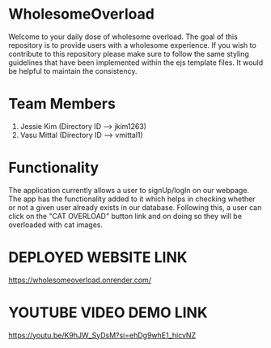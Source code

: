 # WholesomeOverload
Welcome to your daily dose of wholesome overload. The goal of this repository is to provide users with a wholesome experience. If you wish to contribute to this repository please make sure to follow
the same styling guidelines that have been implemented within the ejs template files. It would be helpful to maintain the consistency.  

# Team Members
1) Jessie Kim (Directory ID --> jkim1263)
2) Vasu Mittal (Directory ID --> vmittal1)

# Functionality
The application currently allows a user to signUp/logIn on our webpage. The app has the functionality added to it which helps in checking whether or not a given user already exists in our database.
Following this, a user can click on the "CAT OVERLOAD" button link and on doing so they will be overloaded with cat images. 

# DEPLOYED WEBSITE LINK
https://wholesomeoverload.onrender.com/

# YOUTUBE VIDEO DEMO LINK
https://youtu.be/K9hJW_SyDsM?si=ehDg9whE1_hicvNZ 

